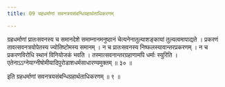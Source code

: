 ```yaml
---
title: 09 ग्रहधर्माणां सवनत्रयसंबन्धिग्रहार्थताधिकरणम्

---
```


ग्रहधर्माणां प्रातःसवनस्य च समानदेशे समाम्नानमनुष्ठानं चेत्यनेनातुल्याशङ्कायां तुल्यत्वमापाद्यते । प्रकरणं तावत्सवनत्रयोपेतस्य ज्योतिष्टोमस्य समानम् । न च प्रातःसवनस्य निष्फलस्यावान्तरप्रकरणम् । न च प्रकरणविरोधि स्थानं विनियोजकं भवति । तस्मात्सवनान्तरग्रहाणामपि धर्माः स्युरिति । एतेनाऽऽग्नेयाग्नीषोमीयादिपुरोडाशधर्मसाधारण्यमुक्तम् ॥ ३० ॥

इति ग्रहधर्माणां सवनत्रयसंबन्धिग्रहार्थताधिकरणम् ॥ ९ ॥
